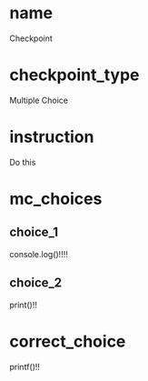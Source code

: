 # name
Checkpoint   

# checkpoint_type
Multiple Choice

# instruction
Do this    

# mc_choices

## choice_1
console.log()!!!!

## choice_2
print()!!

# correct_choice
printf()!!